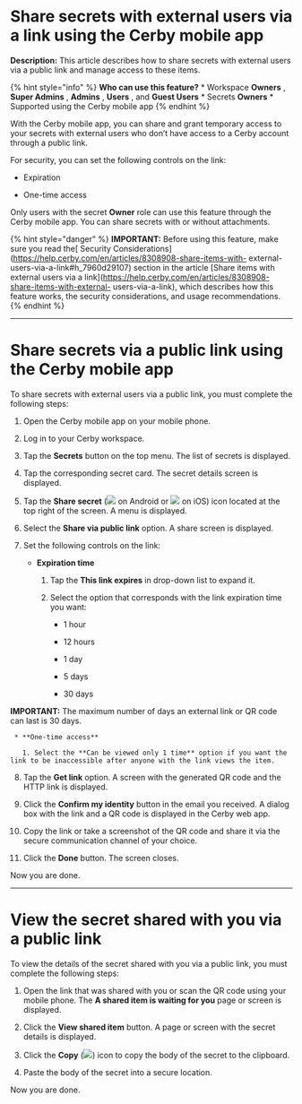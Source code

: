 # Share secrets with external users via a link using the Cerby mobile app

**Description:** This article describes how to share secrets with external users via a public link and manage access to these items.

{% hint style="info" %} **Who can use this feature?** * Workspace **Owners** ,
**Super Admins** , **Admins** , **Users** , and **Guest Users** * Secrets
**Owners** * Supported using the Cerby mobile app {% endhint %}

With the Cerby mobile app, you can share and grant temporary access to your
secrets with external users who don’t have access to a Cerby account through a
public link.

For security, you can set the following controls on the link:

  * Expiration

  * One-time access

Only users with the secret **Owner** role can use this feature through the
Cerby mobile app. You can share secrets with or without attachments.

{% hint style="danger" %} **IMPORTANT:** Before using this feature, make sure
you read the[ Security
Considerations](https://help.cerby.com/en/articles/8308908-share-items-with-
external-users-via-a-link#h_7960d29107) section in the article [Share items
with external users via a
link](https://help.cerby.com/en/articles/8308908-share-items-with-external-
users-via-a-link), which describes how this feature works, the security
considerations, and usage recommendations. {% endhint %}

* * *

# **Share secrets via a public link using the Cerby mobile app**

To share secrets with external users via a public link, you must complete the
following steps:

  1. Open the Cerby mobile app on your mobile phone.

  2. Log in to your Cerby workspace.

  3. Tap the **Secrets** button on the top menu. The list of secrets is displayed.

  4. Tap the corresponding secret card. The secret details screen is displayed.

  5. Tap the **Share secret** (![](https://downloads.intercomcdn.com/i/o/pc0ldyqu/1589821941/1840ef3d789f3f20a7c183eea2fc/AD_4nXeR-CUauN_zg2eOdVgu7s__ckffpzC2_stxfEZqXRKoFA16A7iskAlRUeHC537wfLXWWYjYQWpXGGg-femgajR0MPpZt6g9ocyRjfO1VB_ELB0_37lS_rFAMzbB20z6JaJyOGjY?expires=1750951800&signature=8ab57fc1e58325153d74811260131d12368f8b9a08f265b7d4b3b282cbcbeb8a&req=dSUvH8F8nIhbWPMU3HP0gCdrtKy8f%2F%2FQbzJMJCC%2B6uanUUOywzc%3D%0A) on Android or ![](https://downloads.intercomcdn.com/i/o/pc0ldyqu/1589822444/f23d682b8986cc8ca84fd71c2331/AD_4nXd2-FG5iM1q6UxAkw4Xm8D1Eb0Df6dqE2vz9OJ48ZmfnPkyvNH0n1pIr_mFbuTBRlSI1ydIU_fGLLzpwMKy7fkPaa_IgdJiPlsZJXYEJ3ES4zuWa4M_1cLQiX-M2ujdAxqqGqyC6Q?expires=1750951800&signature=f71f42d7c5c4df491e2c971c570c0eff9799c13c3814131d9b4083de3c144a00&req=dSUvH8F8n4VbXfMU3HP0gI9cxITConvQK20F%2BYGxFTrBHBqaQiI%3D%0A) on iOS) icon located at the top right of the screen. A menu is displayed.

  6. Select the **Share via public link** option. A share screen is displayed.

  7. Set the following controls on the link:

     * **Expiration time**

       1. Tap the **This link expires** in drop-down list to expand it.

       2. Select the option that corresponds with the link expiration time you want:

          * 1 hour

          * 12 hours

          * 1 day

          * 5 days

          * 30 days

**IMPORTANT:** The maximum number of days an external link or QR code can last
is 30 days.

     * **One-time access**

       1. Select the **Can be viewed only 1 time** option if you want the link to be inaccessible after anyone with the link views the item.

  8. Tap the **Get link** option. A screen with the generated QR code and the HTTP link is displayed.

  9. Click the **Confirm my identity** button in the email you received. A dialog box with the link and a QR code is displayed in the Cerby web app.

  10. Copy the link or take a screenshot of the QR code and share it via the secure communication channel of your choice. 

  11. Click the **Done** button. The screen closes.

Now you are done.

* * *

# **View the secret shared with you via a public link**

To view the details of the secret shared with you via a public link, you must
complete the following steps:

  1. Open the link that was shared with you or scan the QR code using your mobile phone. The **A shared item is waiting for you** page or screen is displayed.

  2. Click the **View shared item** button. A page or screen with the secret details is displayed.

  3. Click the **Copy** (![](https://downloads.intercomcdn.com/i/o/pc0ldyqu/1589823120/97c5c59fb5c208864f4bc05e5778/AD_4nXdHM_bfnTD-U1sxsRagrrT-cTWpoG-z7QZbJDqTF2vEbdz3YrULQ__c8k76HReuWvdoMpq9kYunhPmv-4WkdlTPqcaLPbJ8EO2H_BUJMh379asYPvvPgx4gERnqhFb1JZ5zo1SKJg?expires=1750951800&signature=78c76baaf301b87c928fd39bb6a65687968f194aff16a913449ca9d48a73e756&req=dSUvH8F8noBdWfMU3HP0gPjgkzigxM694VMBMSkNj3Qz5b4y%2FJM%3D%0A)) icon to copy the body of the secret to the clipboard.

  4. Paste the body of the secret into a secure location.

Now you are done.

